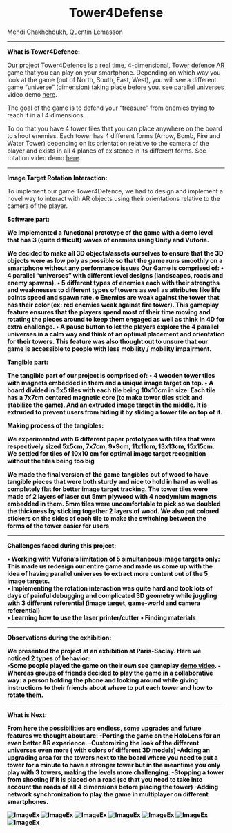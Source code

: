 


<h1 style="text-align: center;">Tower4Defense</h1> 
Mehdi Chakhchoukh, Quentin Lemasson

<hr> <p> <strong style="color: #000;">What is Tower4Defence: </strong> </p>

 Our project Tower4Defence is a real time, 4-dimensional, Tower defence AR game that you can play on your smartphone. Depending on which way you look at the game (out of North, South, East, West), you will see a different game “universe” (dimension) taking place before you. see parallel universes video demo [here](https://www.youtube.com/watch?v=gCURxKNXDcc&feature=youtu.be).
 
The goal of the game is to defend your “treasure” from enemies trying to reach it in all 4 dimensions. 
 
To do that you have 4 tower tiles that you can place anywhere on the board to shoot enemies. Each tower has 4 different forms (Arrow, Bomb, Fire and Water Tower) depending on its orientation relative to the camera of the player and exists in all 4 planes of existence in its different forms. See rotation video demo [here](https://www.youtube.com/watch?v=du3nK9W3kMQ&feature=youtu.be).

<hr> <p> <strong style="color: #000;">Image Target Rotation Interaction:  </strong> </p>

To implement our game Tower4Defence, we had to design and implement a novel way to interact with AR objects using their orientations relative to the camera of the player. 
 
 <strong style="color: #000;">Software part: 
 
We Implemented a functional prototype of the game with a demo level that has 3 (quite difficult) waves of enemies using Unity and Vuforia. 
 
We decided to make all 3D objects/assets ourselves to ensure that the 3D objects were as low poly as possible so that the game runs smoothly on a smartphone without any performance issues   Our Game is comprised of:
 • 4 parallel “universes” with different level designs (landscapes, roads and enemy spawns).
 • 5 different types of enemies each with their strengths and weaknesses to different types of towers as well as attributes like life points speed and spawn rate. o Enemies are weak against the tower that has their color (ex: red enemies weak against fire tower). This gameplay feature ensures that the players spend most of their time moving and rotating the pieces around to keep them engaged as well as think in 4D for extra challenge.
 • A pause button to let the players explore the 4 parallel universes in a calm way and think of an optimal placement and orientation for their towers. This feature was also thought out to unsure that our game is accessible to people with less mobility / mobility impairment. 
 
<strong style="color: #000;">Tangible part: 

The tangible part of our project is comprised of:  • 4 wooden tower tiles with magnets embedded in them and a unique image target on top. • A board divided in 5x5 tiles with each tile being 10x10cm in size. Each tile has a 7x7cm centered magnetic core (to make tower tiles stick and stabilize the game). And an extruded image target in the middle. It is extruded to prevent users from hiding it by sliding a tower tile on top of it. 


<strong style="color: #000;">Making process of the tangibles:  

We experimented with 6 different paper prototypes with tiles that were respectively sized 5x5cm, 7x7cm, 9x9cm, 11x11cm, 13x13cm, 15x15cm. 
We settled for tiles of 10x10 cm for optimal image target recognition without the tiles being too big 
 
We made the final version of the game tangibles out of wood to have tangible pieces that were both sturdy and nice to hold in hand as well as completely flat for better image target tracking. 
The tower tiles were made of 2 layers of laser cut 5mm plywood with 4 neodymium magnets embedded in them. 5mm tiles were uncomfortable to pick so we doubled the thickness by sticking together 2 layers of wood. We also put colored stickers on the sides of each tile to make the switching between the forms of the tower easier for users

<hr> <p> <strong style="color: #000;">Challenges faced during this project:   </strong> </p>

• Working with Vuforia’s limitation of 5 simultaneous image targets only: This made us redesign our entire game and made us come up with the idea of having parallel universes to extract more content out of the 5 image targets.  
• Implementing the rotation interaction was quite hard and took lots of days of painful debugging and complicated 3D geometry while juggling with 3 different referential (image target, game-world and camera referential)   
• Learning how to use the laser printer/cutter 
• Finding materials  

<hr> <p> <strong style="color: #000;">Observations during the exhibition:    </strong> </p>

We presented the project at an exhibition at Paris-Saclay.
Here we noticed 2 types of behavior:  
-Some people played the game on their own see gameplay [demo video](https://www.youtube.com/watch?v=oFp9YAHoBZ8&feature=youtu.be).
-Whereas groups of friends decided to play the game in a collaborative way: a person holding the phone and looking around while giving instructions to their friends about where to put each tower and how to rotate them.

<hr> <p> <strong style="color: #000;">What is Next:   </strong> </p>
From here the possibilities are endless, some upgrades and future features we thought about are: -Porting the game on the HoloLens for an even better AR experience. -Customizing the look of the different universes even more ( with colors of different 3D models)  -Adding an upgrading area for the towers next to the board where you need to put a tower for a minute to have a stronger tower but in the meantime you only play with 3 towers, making the levels more challenging. -Stopping a tower from shooting if it is placed on a road (so that you need to take into account the roads of all 4 dimensions before placing the tower) -Adding network synchronization to play the game in multiplayer on different smartphones. 


![ImageEx](imgs/game.PNG?raw=true "") 
![ImageEx](imgs/towers.PNG?raw=true "") 
![ImageEx](imgs/towerTiles.PNG?raw=true "") 
![ImageEx](imgs/enemies.PNG?raw=true "") 
![ImageEx](imgs/magnets.PNG?raw=true "") 
![ImageEx](imgs/board.PNG?raw=true "") 
![ImageEx](imgs/woodboard.PNG?raw=true "") 
